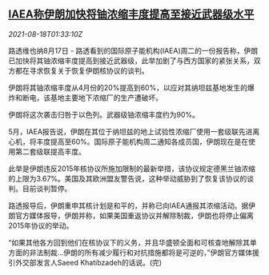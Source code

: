 <!--1629252062000-->
[IAEA称伊朗加快将铀浓缩丰度提高至接近武器级水平](https://cn.reuters.com/article/iaea-iran-urinium-weapon-0818-idCNKBS2FJ032)
------

<div><i>2021-08-18T01:33:10Z</i></div><p>路透维也纳8月17日 - 路透看到的国际原子能机构(IAEA)周二的一份报告称，伊朗已加快将其铀浓缩丰度提高到接近武器级，此举加剧了与西方国家的紧张关系，双方都在寻求恢复关于恢复伊朗核协议的谈判。</p><p>伊朗将其铀浓缩丰度从4月份的20%提高到60%，以应对其纳坦兹基地发生的爆炸和断电，该基地主要地下浓缩厂的生产遭破坏。</p><p>伊朗将这次袭击归咎于以色列。武器级铀浓缩丰度约为90%。</p><p>5月，IAEA报告说，伊朗在其位于纳坦兹的地上试验性浓缩厂使用一套级联先进离心机，将丰度提高至60%。国际原子能机构周二通知各成员国，伊朗现在是在使用第二套级联提高丰度。</p><p>此举是伊朗违反2015年核协议所施加限制的最新举措，该协议规定德黑兰铀浓缩的上限为3.67%。美国及其欧洲盟友警告说，这种举动威胁到了恢复该协议的谈判。目前谈判暂停。</p><p>路透报导后，伊朗重申其核计划是和平的，并称已向IAEA通报其浓缩活动。据伊朗官方媒体报导，伊朗并称，如果美国重返协议并解除制裁，伊朗也将停止偏离2015年协议的举动。</p><p>“如果其他各方回到他们在核协议下的义务，并且华盛顿全面和可核查地解除其单方面的非法制裁...伊朗的所有减少履行和对抗措施都将是可逆的，”伊朗官方媒体援引外交部发言人Saeed Khatibzadeh的话说。(完)</p>
